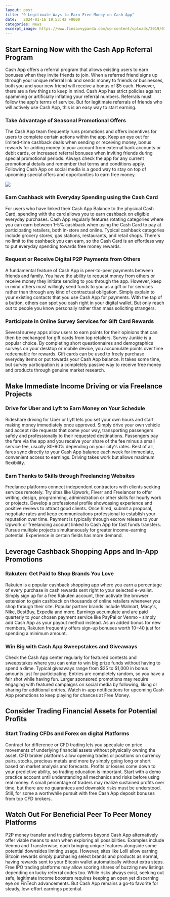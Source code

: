 ```yaml
---
layout: post
title: "9 Legitimate Ways to Earn Free Money on Cash App"
date:   2024-01-16 19:53:42 +0000
categories: News
excerpt_image: https://www.finsavvypanda.com/wp-content/uploads/2019/01/free-money.png
---
```

## Start Earning Now with the Cash App Referral Program
Cash App offers a referral program that allows existing users to earn bonuses when they invite friends to join. When a referred friend signs up through your unique referral link and sends money to friends or businesses, both you and your new friend will receive a bonus of $5 each. However, there are a few things to keep in mind. Cash App has strict policies against spamming or artificially inflating your referral numbers. Referrals must follow the app's terms of service. But for legitimate referrals of friends who will actively use Cash App, this is an easy way to start earning.

### Take Advantage of Seasonal Promotional Offers 
The Cash App team frequently runs promotions and offers incentives for users to complete certain actions within the app. Keep an eye out for limited-time cashback deals when sending or receiving money, bonus rewards for adding money to your account from external bank accounts or debit cards, or increased referral bonuses when inviting friends during special promotional periods. Always check the app for any current promotional details and remember that terms and conditions apply. Following Cash App on social media is a good way to stay on top of upcoming special offers and opportunities to earn free money.


![](https://www.finsavvypanda.com/wp-content/uploads/2019/01/free-money.png)
### Earn Cashback with Everyday Spending using the Cash Card
For users who have linked their Cash App Balance to the physical Cash Card, spending with the card allows you to earn cashback on eligible everyday purchases. Cash App regularly features rotating categories where you can earn between 1-5% cashback when using the Cash Card to pay at participating retailers, both in-store and online. Typical cashback categories include grocery stores, gas stations, restaurants, and retail shops. There's no limit to the cashback you can earn, so the Cash Card is an effortless way to put everyday spending towards free money rewards. 

### Request or Receive Digital P2P Payments from Others
A fundamental feature of Cash App is peer-to-peer payments between friends and family. You have the ability to request money from others or receive money they initiate sending to you through the app. However, keep in mind others must willingly send funds to you as a gift or for services rather than through any kind of contractual obligation. Simply explain to your existing contacts that you use Cash App for payments. With the tap of a button, others can spot you cash right in your digital wallet. But only reach out to people you know personally rather than mass soliciting strangers.

### Participate in Online Survey Services for Gift Card Rewards
Several survey apps allow users to earn points for their opinions that can then be exchanged for gift cards from top retailers. Survey Junkie is a popular choice. By completing short questionnaires and demographics surveys on your desktop or mobile device, you accumulate points over time redeemable for rewards. Gift cards can be used to freely purchase everyday items or put towards your Cash App balance. It takes some time, but survey participation is a completely passive way to receive free money and products through genuine market research.

## Make Immediate Income Driving or via Freelance Projects

### Drive for Uber and Lyft to Earn Money on Your Schedule  
Rideshare driving for Uber or Lyft lets you set your own hours and start making money immediately once approved. Simply drive your own vehicle and accept ride requests that come your way, transporting passengers safely and professionally to their requested destinations. Passengers pay the fare via the app and you receive your share of the fee minus a small service fee, usually 80-90% depending on your city's rates. Best of all, fares sync directly to your Cash App balance each week for immediate, convenient access to earnings. Driving takes work but allows maximum flexibility.

### Earn Thanks to Skills through Freelancing Websites
Freelance platforms connect independent contractors with clients seeking services remotely. Try sites like Upwork, Fiverr and Freelancer to offer writing, design, programming, administration or other skills for hourly work or projects. Develop a professional profile showcasing experience and positive reviews to attract good clients. Once hired, submit a proposal, negotiate rates and keep communications professional to establish your reputation over time. Payment is typically through escrow release to your Upwork or freelancing account linked to Cash App for fast funds transfers. Pursue multiple projects simultaneously for greater income-earning potential. Experience in certain fields has more demand.

## Leverage Cashback Shopping Apps and In-App Promotions

### Rakuten: Get Paid to Shop Brands You Love
Rakuten is a popular cashback shopping app where you earn a percentage of every purchase in cash rewards sent right to your selected e-wallet. Simply sign up for a free Rakuten account, then activate the browser extension to gain cashback on thousands of online retailers whenever you shop through their site. Popular partner brands include Walmart, Macy's, Nike, BestBuy, Expedia and more. Earnings accumulate and are paid quarterly to your chosen payment service like PayPal or Venmo - simply add Cash App as your payout method instead. As an added bonus for new members, Rakuten frequently offers sign-up bonuses worth $10-$40 just for spending a minimum amount.

### Win Big with Cash App Sweepstakes and Giveaways
Check the Cash App center regularly for featured contests and sweepstakes where you can enter to win big prize funds without having to spend a dime. Typical giveaways range from $25 to $1,000 in bonus amounts just for participating. Entries are completely random, so you have a fair shot while having fun. Larger sponsored promotions may require engaging with featured campaigns on social media by following, liking or sharing for additional entries. Watch in-app notifications for upcoming Cash App promotions to keep playing for chances at Free Money.

## Consider Trading Financial Assets for Potential Profits

### Start Trading CFDs and Forex on digital Platforms
Contract for difference or CFD trading lets you speculate on price movements of underlying financial assets without physically owning the asset. CFD broker platforms allow opening trades or positions on currency pairs, stocks, precious metals and more by simply going long or short based on market analysis and forecasts. Profits or losses come down to your predictive ability, so trading education is important. Start with a demo practice account until understanding all mechanics and risks before using real money. A small percentage of traders may realize sustained profits over time, but there are no guarantees and downside risks must be understood. Still, for some a worthwhile pursuit with free Cash App deposit bonuses from top CFD brokers.

## Watch Out For Beneficial Peer To Peer Money Platforms
P2P money transfer and trading platforms beyond Cash App alternatively offer viable means to earn when exploring all possibilities. Examples include Venmo and Transferwise, each bringing unique features alongside some potential downsides limiting usage. However, sites like Lolli allow earning Bitcoin rewards simply purchasing select brands and products as normal, having rewards sent to your Bitcoin wallet automatically without extra steps. Free IPO trading platforms may allow scoring shares of buzzing new listings depending on lucky referral codes too. While risks always exist, seeking out safe, legitimate income boosters requires keeping an open yet discerning eye on FinTech advancements. But Cash App remains a go-to favorite for steady, low-effort earnings potential.